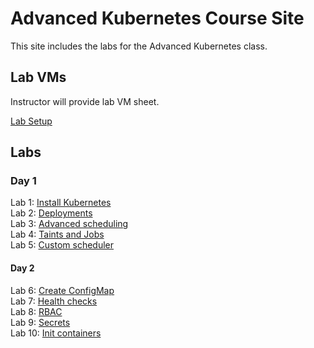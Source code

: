 # Advanced Kubernetes Course Site

This site includes the labs for the Advanced Kubernetes class. 


## Lab VMs  
[//]: # (https://docs.google.com/spreadsheets/d/1psMAAPxgHq9wpZVftao9UT8MIWR1xljq-WB8aOiVBRI/edit?usp=sharing)  
Instructor will provide lab VM sheet.

[Lab Setup](labs/setup/)  

## Labs

### Day 1
Lab 1: [Install Kubernetes](labs/install-k8s/)  
Lab 2: [Deployments](labs/multi-tier/)  
Lab 3: [Advanced scheduling](labs/scheduling/)  
Lab 4: [Taints and Jobs](labs/taints/)  
Lab 5: [Custom scheduler](labs/custom-scheduler)  

#### Day 2
Lab 6: [Create ConfigMap](labs/configmap/)  
Lab 7: [Health checks](labs/health-checks/)  
Lab 8: [RBAC](labs/rbac/)  
Lab 9: [Secrets](labs/secrets/)  
Lab 10: [Init containers](init/)  


